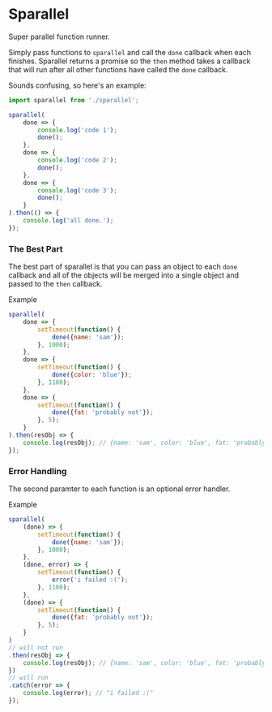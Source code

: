 # Sparallel

Super parallel function runner.

Simply pass functions to `sparallel` and call the `done` callback when each finishes. Sparallel returns a promise so the `then` method takes a callback that will run after all other functions have called the `done` callback. 

Sounds confusing, so here's an example:

``` javascript
import sparallel from './sparallel';

sparallel(
    done => {
        console.log('code 1');
        done();
    },
    done => {
        console.log('code 2');
        done();
    },
    done => {
        console.log('code 3');
        done();
    }
).then(() => {
    console.log('all done.');
});
```

### The Best Part

The best part of sparallel is that you can pass an object to each `done` callback and all of the objects will be merged into a single object and passed to the `then` callback.

Example

``` javascript
sparallel(
    done => {
        setTimeout(function() {
            done({name: 'sam'});
        }, 1000);
    },
    done => {
        setTimeout(function() {
            done({color: 'blue'});
        }, 1100);
    },
    done => {
        setTimeout(function() {
            done({fat: 'probably not'});
        }, 5);
    }
).then(resObj => {
    console.log(resObj); // {name: 'sam', color: 'blue', fat: 'probably not'}
});
```

### Error Handling

The second paramter to each function is an optional error handler.

Example

``` javascript
sparallel(
    (done) => {
        setTimeout(function() {
            done({name: 'sam'});
        }, 1000);
    },
    (done, error) => {
        setTimeout(function() {
            error('i failed :(');
        }, 1100);
    },
    (done) => {
        setTimeout(function() {
            done({fat: 'probably not'});
        }, 5);
    }
)
// will not run
.then(resObj => {
    console.log(resObj); // {name: 'sam', color: 'blue', fat: 'probably not'}
})
// will run
.catch(error => {
    console.log(error); // "i failed :("
});
```